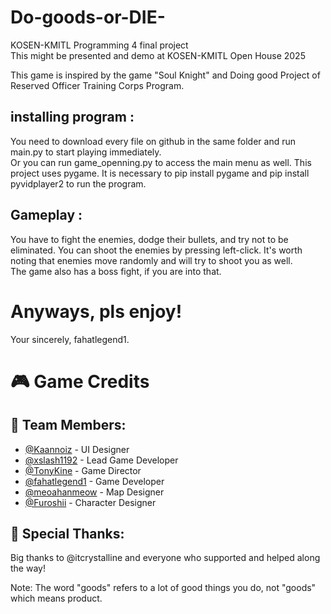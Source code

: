 # Do-goods-or-DIE-
KOSEN-KMITL Programming 4 final project  
This might be presented and demo at KOSEN-KMITL Open House 2025

This game is inspired by the game "Soul Knight" and Doing good Project of Reserved Officer Training Corps Program.

## installing program : 
You need to download every file on github in the same folder and run main.py to start playing immediately.  
Or you can run game_openning.py to access the main menu as well.
This project uses pygame. It is necessary to pip install pygame and pip install pyvidplayer2 to run the program.

## Gameplay :
You have to fight the enemies, dodge their bullets, and try not to be eliminated.
You can shoot the enemies by pressing left-click.
It's worth noting that enemies move randomly and will try to shoot you as well.  
The game also has a boss fight, if you are into that.

# Anyways, pls enjoy!

Your sincerely, fahatlegend1.

# 🎮 Game Credits

## 👥 Team Members:
- [@Kaannoiz](https://github.com/Kaannoiz) - UI Designer
- [@xslash1192](https://github.com/xslash1192) - Lead Game Developer
- [@TonyKine](https://github.com/TonyKine) - Game Director
- [@fahatlegend1](https://github.com/fahatlegend1) - Game Developer
- [@meoahanmeow](https://github.com/meoahanmeow) - Map Designer
- [@Furoshii](https://github.com/Furoshii) - Character Designer

## 📢 Special Thanks:
Big thanks to @itcrystalline and everyone who supported and helped along the way!

Note: The word "goods" refers to a lot of good things you do, not "goods" which means product.
